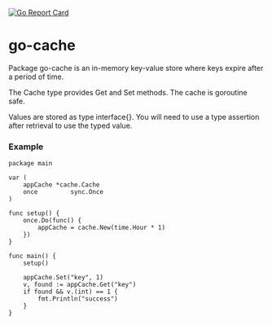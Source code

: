 [![Go Report Card](https://goreportcard.com/badge/github.com/cnnrrss/go-cache)](https://goreportcard.com/report/github.com/cnnrrss/go-cache)

# go-cache

Package go-cache is an in-memory key-value store where keys expire after a period
of time.

The Cache type provides Get and Set methods. The cache is goroutine safe.

Values are stored as type interface{}. You will need to use a type assertion
after retrieval to use the typed value.

### Example

```
package main

var (
	appCache *cache.Cache
	once         sync.Once
)

func setup() {
	once.Do(func() {
		appCache = cache.New(time.Hour * 1)
	})
}

func main() {
    setup()
    
    appCache.Set("key", 1)
    v, found := appCache.Get("key")
    if found && v.(int) == 1 {
        fmt.Println("success")
    }
}
```